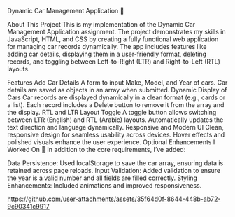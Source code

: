 Dynamic Car Management Application 🚗

About This Project
This is my implementation of the Dynamic Car Management Application assignment. The project demonstrates my skills in JavaScript, HTML, and CSS by creating a fully functional web application for managing car records dynamically. The app includes features like adding car details, displaying them in a user-friendly format, deleting records, and toggling between Left-to-Right (LTR) and Right-to-Left (RTL) layouts.

Features
Add Car Details
A form to input Make, Model, and Year of cars.
Car details are saved as objects in an array when submitted.
Dynamic Display of Cars
Car records are displayed dynamically in a clean format (e.g., cards or a list).
Each record includes a Delete button to remove it from the array and the display.
RTL and LTR Layout Toggle
A toggle button allows switching between LTR (English) and RTL (Arabic) layouts.
Automatically updates the text direction and language dynamically.
Responsive and Modern UI
Clean, responsive design for seamless usability across devices.
Hover effects and polished visuals enhance the user experience.
Optional Enhancements I Worked On 🌟
In addition to the core requirements, I’ve added:

Data Persistence: Used localStorage to save the car array, ensuring data is retained across page reloads.
Input Validation: Added validation to ensure the year is a valid number and all fields are filled correctly.
Styling Enhancements: Included animations and improved responsiveness.




https://github.com/user-attachments/assets/35f64d0f-8644-448b-ab72-9c90341c9917


